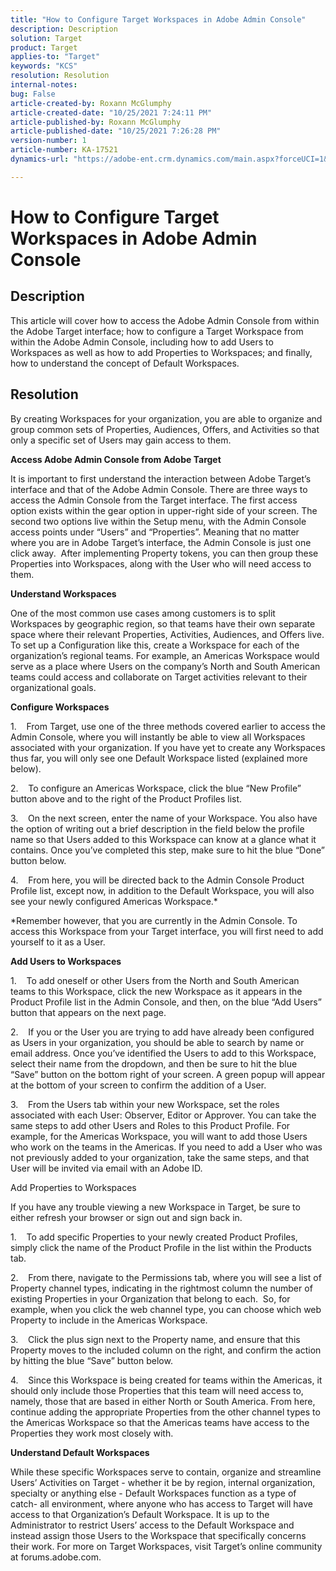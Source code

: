 ```yaml
---
title: "How to Configure Target Workspaces in Adobe Admin Console"
description: Description
solution: Target
product: Target
applies-to: "Target"
keywords: "KCS"
resolution: Resolution
internal-notes: 
bug: False
article-created-by: Roxann McGlumphy
article-created-date: "10/25/2021 7:24:11 PM"
article-published-by: Roxann McGlumphy
article-published-date: "10/25/2021 7:26:28 PM"
version-number: 1
article-number: KA-17521
dynamics-url: "https://adobe-ent.crm.dynamics.com/main.aspx?forceUCI=1&pagetype=entityrecord&etn=knowledgearticle&id=ff7a301f-c935-ec11-b6e6-000d3a3485ea"

---
```

# How to Configure Target Workspaces in Adobe Admin Console

## Description

This article will cover how to access the Adobe Admin Console from within the Adobe Target interface; how to configure a Target Workspace from within the Adobe Admin Console, including how to add Users to Workspaces as well as how to add Properties to Workspaces; and finally, how to understand the concept of Default Workspaces.

## Resolution


By creating Workspaces for your organization, you are able to organize and group common sets of Properties, Audiences, Offers, and Activities so that only a specific set of Users may gain access to them.

<b>Access Adobe Admin Console from Adobe Target</b>

It is important to first understand the interaction between Adobe Target’s interface and that of the Adobe Admin Console. There are three ways to access the Admin Console from the Target interface. The first access option exists within the gear option in upper-right side of your screen. The second two options live within the Setup menu, with the Admin Console access points under “Users” and “Properties”. Meaning that no matter where you are in Adobe Target’s interface, the Admin Console is just one click away.  After implementing Property tokens, you can then group these Properties into Workspaces, along with the User who will need access to them.

<b>Understand Workspaces</b>

One of the most common use cases among customers is to split Workspaces by geographic region, so that teams have their own separate space where their relevant Properties, Activities, Audiences, and Offers live. To set up a Configuration like this, create a Workspace for each of the organization’s regional teams. For example, an Americas Workspace would serve as a place where Users on the company’s North and South American teams could access and collaborate on Target activities relevant to their organizational goals.

<b>Configure Workspaces</b>

1.    From Target, use one of the three methods covered earlier to access the Admin Console, where you will instantly be able to view all Workspaces associated with your organization. If you have yet to create any Workspaces thus far, you will only see one Default Workspace listed (explained more below).

2.    To configure an Americas Workspace, click the blue “New Profile” button above and to the right of the Product Profiles list.

3.    On the next screen, enter the name of your Workspace. You also have the option of writing out a brief description in the field below the profile name so that Users added to this Workspace can know at a glance what it contains. Once you’ve completed this step, make sure to hit the blue “Done” button below.

4.    From here, you will be directed back to the Admin Console Product Profile list, except now, in addition to the Default Workspace, you will also see your newly configured Americas Workspace.\*

\*Remember however, that you are currently in the Admin Console. To access this Workspace from your Target interface, you will first need to add yourself to it as a User.

<b>Add Users to Workspaces</b>

1.    To add oneself or other Users from the North and South American teams to this Workspace, click the new Workspace as it appears in the Product Profile list in the Admin Console, and then, on the blue “Add Users” button that appears on the next page.

2.    If you or the User you are trying to add have already been configured as Users in your organization, you should be able to search by name or email address. Once you’ve identified the Users to add to this Workspace, select their name from the dropdown, and then be sure to hit the blue “Save” button on the bottom right of your screen. A green popup will appear at the bottom of your screen to confirm the addition of a User.

3.    From the Users tab within your new Workspace, set the roles associated with each User: Observer, Editor or Approver. You can take the same steps to add other Users and Roles to this Product Profile. For example, for the Americas Workspace, you will want to add those Users who work on the teams in the Americas. If you need to add a User who was not previously added to your organization, take the same steps, and that User will be invited via email with an Adobe ID.

Add Properties to Workspaces

If you have any trouble viewing a new Workspace in Target, be sure to either refresh your browser or sign out and sign back in.

1.    To add specific Properties to your newly created Product Profiles, simply click the name of the Product Profile in the list within the Products tab.

2.    From there, navigate to the Permissions tab, where you will see a list of Property channel types, indicating in the rightmost column the number of existing Properties in your Organization that belong to each.  So, for example, when you click the web channel type, you can choose which web Property to include in the Americas Workspace.

3.    Click the plus sign next to the Property name, and ensure that this Property moves to the included column on the right, and confirm the action by hitting the blue “Save” button below.

4.    Since this Workspace is being created for teams within the Americas, it should only include those Properties that this team will need access to, namely, those that are based in either North or South America. From here, continue adding the appropriate Properties from the other channel types to the Americas Workspace so that the Americas teams have access to the Properties they work most closely with.

<b>Understand Default Workspaces</b>

While these specific Workspaces serve to contain, organize and streamline Users’ Activities on Target - whether it be by region, internal organization, specialty or anything else - Default Workspaces function as a type of catch- all environment, where anyone who has access to Target will have access to that Organization’s Default Workspace. It is up to the Administrator to restrict Users’ access to the Default Workspace and instead assign those Users to the Workspace that specifically concerns their work. For more on Target Workspaces, visit Target’s online community at forums.adobe.com.
